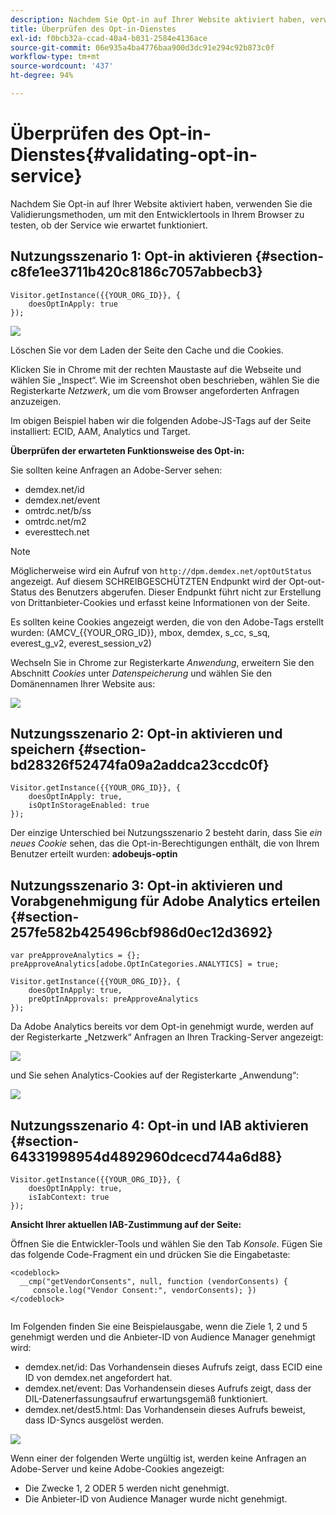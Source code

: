 ```yaml
---
description: Nachdem Sie Opt-in auf Ihrer Website aktiviert haben, verwenden Sie die Validierungsmethoden, um mit den Entwicklertools in Ihrem Browser zu testen, ob der Service wie erwartet funktioniert.
title: Überprüfen des Opt-in-Dienstes
exl-id: f0bcb32a-ccad-40a4-b031-2584e4136ace
source-git-commit: 06e935a4ba4776baa900d3dc91e294c92b873c0f
workflow-type: tm+mt
source-wordcount: '437'
ht-degree: 94%

---
```


# Überprüfen des Opt-in-Dienstes{#validating-opt-in-service}

Nachdem Sie Opt-in auf Ihrer Website aktiviert haben, verwenden Sie die Validierungsmethoden, um mit den Entwicklertools in Ihrem Browser zu testen, ob der Service wie erwartet funktioniert.

## Nutzungsszenario 1: Opt-in aktivieren {#section-c8fe1ee3711b420c8186c7057abbecb3}

```
Visitor.getInstance({{YOUR_ORG_ID}}, { 
    doesOptInApply: true 
});
```

![](assets/use_case_1_1.png)

Löschen Sie vor dem Laden der Seite den Cache und die Cookies.

Klicken Sie in Chrome mit der rechten Maustaste auf die Webseite und wählen Sie „Inspect“. Wie im Screenshot oben beschrieben, wählen Sie die Registerkarte *Netzwerk*, um die vom Browser angeforderten Anfragen anzuzeigen.

Im obigen Beispiel haben wir die folgenden Adobe-JS-Tags auf der Seite installiert: ECID, AAM, Analytics und Target.

**Überprüfen der erwarteten Funktionsweise des Opt-in:**

Sie sollten keine Anfragen an Adobe-Server sehen:

* demdex.net/id
* demdex.net/event
* omtrdc.net/b/ss
* omtrdc.net/m2
* everesttech.net

>[!NOTE]
>
>Möglicherweise wird ein Aufruf von `http://dpm.demdex.net/optOutStatus` angezeigt. Auf diesem SCHREIBGESCHÜTZTEN Endpunkt wird der Opt-out-Status des Benutzers abgerufen. Dieser Endpunkt führt nicht zur Erstellung von Drittanbieter-Cookies und erfasst keine Informationen von der Seite.

Es sollten keine Cookies angezeigt werden, die von den Adobe-Tags erstellt wurden: (AMCV_{{YOUR_ORG_ID}}, mbox, demdex, s_cc, s_sq, everest_g_v2, everest_session_v2)

Wechseln Sie in Chrome zur Registerkarte *Anwendung*, erweitern Sie den Abschnitt *Cookies* unter *Datenspeicherung* und wählen Sie den Domänennamen Ihrer Website aus:

![](assets/use_case_1_2.png)

## Nutzungsszenario 2: Opt-in aktivieren und speichern  {#section-bd28326f52474fa09a2addca23ccdc0f}

```
Visitor.getInstance({{YOUR_ORG_ID}}, { 
    doesOptInApply: true, 
    isOptInStorageEnabled: true 
});
```

Der einzige Unterschied bei Nutzungsszenario 2 besteht darin, dass Sie *ein neues Cookie* sehen, das die Opt-in-Berechtigungen enthält, die von Ihrem Benutzer erteilt wurden: **adobeujs-optin**

## Nutzungsszenario 3: Opt-in aktivieren und Vorabgenehmigung für Adobe Analytics erteilen  {#section-257fe582b425496cbf986d0ec12d3692}

```
var preApproveAnalytics = {}; 
preApproveAnalytics[adobe.OptInCategories.ANALYTICS] = true;

Visitor.getInstance({{YOUR_ORG_ID}}, { 
    doesOptInApply: true, 
    preOptInApprovals: preApproveAnalytics 
});
```

Da Adobe Analytics bereits vor dem Opt-in genehmigt wurde, werden auf der Registerkarte „Netzwerk“ Anfragen an Ihren Tracking-Server angezeigt:

![](assets/use_case_3_1.png)

und Sie sehen Analytics-Cookies auf der Registerkarte „Anwendung“:

![](assets/use_case_3_2.png)

## Nutzungsszenario 4: Opt-in und IAB aktivieren  {#section-64331998954d4892960dcecd744a6d88}

```
Visitor.getInstance({{YOUR_ORG_ID}}, { 
    doesOptInApply: true, 
    isIabContext: true 
});
```

**Ansicht Ihrer aktuellen IAB-Zustimmung auf der Seite:**

Öffnen Sie die Entwickler-Tools und wählen Sie den Tab *Konsole*. Fügen Sie das folgende Code-Fragment ein und drücken Sie die Eingabetaste:

```
<codeblock>
  __cmp("getVendorConsents", null, function (vendorConsents) { 
     console.log("Vendor Consent:", vendorConsents); }) 
</codeblock>  
  
```

Im Folgenden finden Sie eine Beispielausgabe, wenn die Ziele 1, 2 und 5 genehmigt werden und die Anbieter-ID von Audience Manager genehmigt wird:

* demdex.net/id: Das Vorhandensein dieses Aufrufs zeigt, dass ECID eine ID von demdex.net angefordert hat.
* demdex.net/event: Das Vorhandensein dieses Aufrufs zeigt, dass der DIL-Datenerfassungsaufruf erwartungsgemäß funktioniert.
* demdex.net/dest5.html: Das Vorhandensein dieses Aufrufs beweist, dass ID-Syncs ausgelöst werden.

![](assets/use_case_4_1.png)

Wenn einer der folgenden Werte ungültig ist, werden keine Anfragen an Adobe-Server und keine Adobe-Cookies angezeigt:

* Die Zwecke 1, 2 ODER 5 werden nicht genehmigt.
* Die Anbieter-ID von Audience Manager wurde nicht genehmigt.
